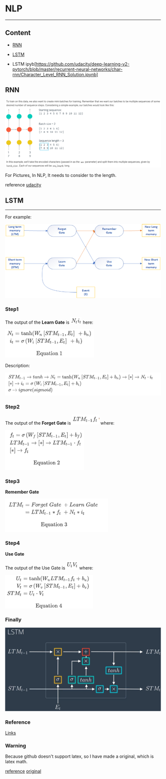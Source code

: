 # NLP
---
## Content

- [RNN](#rnn)

- [LSTM](#lstm)
 * LSTM ipyb[https://github.com/udacity/deep-learning-v2-pytorch/blob/master/recurrent-neural-networks/char-rnn/Character_Level_RNN_Solution.ipynb]



## RNN

![image-20191213193647166](imgs/image-20191213193647166.png)

For Pictures, In NLP, It needs to consider to the length.

reference
[udacity](https://github.com/udacity/deep-learning-v2-pytorch/blob/master/recurrent-neural-networks/char-rnn/Character_Level_RNN_Solution.ipynb)

## LSTM

---
For example:

![image-20191211103148384](imgs/image-20191211103148384.png)

### Step1

The output of the **Learn Gate** is ![image-20191211115822313](imgs/image-20191211115822313.png) here:

![image-20191211115920070](imgs/image-20191211115920070.png)

Description:

![image-20191211115934456](imgs/image-20191211115934456.png)

### Step2

The output of the **Forget Gate** is ![image-20191211120002116](imgs/image-20191211120002116.png) where:

![image-20191211120024952](imgs/image-20191211120024952.png)

### Step3

**Remember Gate**

![image-20191211120045139](imgs/image-20191211120045139.png)

### Step4

**Use Gate**

The output of the Use Gate is ![image-20191211120122026](imgs/image-20191211120122026.png) where:

![image-20191211120143130](imgs/image-20191211120143130.png)

### Finally

![image-20191211113032257](imgs/image-20191211113032257.png)

### Reference

[Links](https://classroom.udacity.com/nanodegrees/nd188-bert/parts/a58738e5-e865-4f64-82e9-cbe7a41b272e/modules/67b445a1-38bc-4128-9d8b-58129e849573/lessons/a8fc0724-37ed-40d9-a226-57175b8bb8cc/concepts/f9f95dcb-bb0e-43d3-841c-9277c54207cb)



### Warning

Because github doesn't support latex, so I have made a original, which is latex math.

[reference](https://github.com/udacity/deep-learning-v2-pytorch/tree/master/recurrent-neural-networks/char-rnn)
[original](https://github.com/chajnoven/Deep-learning-Implement-notebook/blob/master/Notebook/NLP/original/README-original.md)


